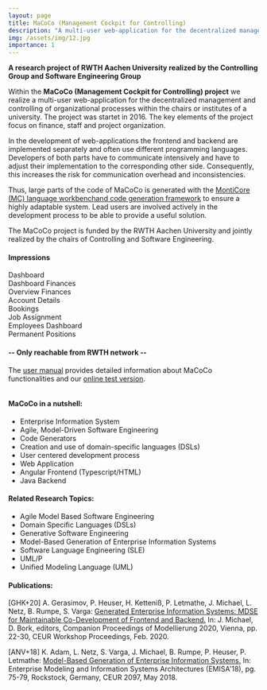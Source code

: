 ```yaml
---
layout: page
title: MaCoCo (Management Cockpit for Controlling)
description: "A multi-user web-application for the decentralized management and controlling of organizational processes within the chairs or institutes of RWTH Aachen university (Founder: RWTH Aachen university)"
img: /assets/img/12.jpg
importance: 1
---
```


**A research project of RWTH Aachen University realized by the Controlling Group and Software Engineering Group**

Within the **MaCoCo (Management Cockpit for Controlling) project** we realize a multi-user web-application for the decentralized management and controlling of organizational processes within the chairs or institutes of a university. The project was startet in 2016. The key elements of the project focus on finance, staff and project organization.

In the development of web-applications the frontend and backend are implemented separately and often use different programming languages. Developers of both parts have to communicate intensively and have to adjust their implementation to the corresponding other side. Consequently, this increases the risk for communication overhead and inconsistencies.

Thus, large parts of the code of MaCoCo is generated with the [MontiCore (MC) language workbenchand code generation framework](http://monticore.de/) to ensure a highly adaptable system. Lead users are involved actively in the development process to be able to provide a useful solution.

The MaCoCo project is funded by the RWTH Aachen University and jointly realized by the chairs of Controlling and Software Engineering.

#### Impressions

<div class="row">
    <div class="col-sm mt-3 mt-md-0">
        <img class="img-fluid rounded z-depth-1" src="{{ '/assets/img/Dashboard.png' | relative_url }}" alt="" title="Dashboard"/>
    </div>
</div>
<div class="caption">
    Dashboard
</div>

<div class="row">
    <div class="col-sm mt-3 mt-md-0">
        <img class="img-fluid rounded z-depth-1" src="{{ '/assets/img/Finanzdashboard.png' | relative_url }}" alt="" title="Dashboard Finances"/>
    </div>
</div>
<div class="caption">
    Dashboard Finances
</div>

<div class="row">
    <div class="col-sm mt-3 mt-md-0">
        <img class="img-fluid rounded z-depth-1" src="{{ '/assets/img/Finanzuebersicht.png' | relative_url }}" alt="" title="Overview Finances"/>
    </div>
</div>
<div class="caption">
    Overview Finances
</div>

<div class="row">
    <div class="col-sm mt-3 mt-md-0">
        <img class="img-fluid rounded z-depth-1" src="{{ '/assets/img/Konto-Details.png' | relative_url }}" alt="" title="Account Details"/>
    </div>
</div>
<div class="caption">
    Account Details
</div>

<div class="row">
    <div class="col-sm mt-3 mt-md-0">
        <img class="img-fluid rounded z-depth-1" src="{{ '/assets/img/Buchungen_zu_Konto.png' | relative_url }}" alt="" title="Bookings"/>
    </div>
</div>
<div class="caption">
    Bookings
</div>

<div class="row">
    <div class="col-sm mt-3 mt-md-0">
        <img class="img-fluid rounded z-depth-1" src="{{ '/assets/img/Stellenzuweisungen.png' | relative_url }}" alt="" title="Job Assignment"/>
    </div>
</div>
<div class="caption">
    Job Assignment
</div>

<div class="row">
    <div class="col-sm mt-3 mt-md-0">
        <img class="img-fluid rounded z-depth-1" src="{{ '/assets/img/Personal_Dashboard.png' | relative_url }}" alt="" title="Employees Dashboard"/>
    </div>
</div>
<div class="caption">
    Employees Dashboard
</div>

<div class="row">
    <div class="col-sm mt-3 mt-md-0">
        <img class="img-fluid rounded z-depth-1" src="{{ '/assets/img/Planstellen.png' | relative_url }}" alt="" title="Permanent Positions"/>
    </div>
</div>
<div class="caption">
    Permanent Positions
</div>

#### -- Only reachable from RWTH network --

The [user manual](https://macoco.rwth-aachen.de/w/index.php/) provides detailed information about MaCoCo functionalities and our [online test version](https://macoco.rwth-aachen.de/w/index.php/Testversion).

<div class="row justify-content-sm-center">
    <div class="col-sm-6 mt-3 mt-md-0">
        <img class="img-fluid rounded z-depth-1" src="{{ '/assets/img/MaCoCo_WordArt.png' | relative_url }}" alt="" title="example image"/>
    </div>
    <div class="col-sm-6 mt-3 mt-md-0">
        <h4>MaCoCo in a nutshell:</h4>
        <ul>
            <li>Enterprise Information System</li>
            <li>Agile, Model-Driven Software Engineering</li>
            <li>Code Generators</li>
            <li>Creation and use of domain-specific languages (DSLs)</li>
            <li>User centered development process</li>
            <li>Web Application</li>
            <li>Angular Frontend (Typescript/HTML)</li>
            <li>Java Backend</li>
        </ul>
    </div>
</div>

#### Related Research Topics:
- Agile Model Based Software Engineering
- Domain Specific Languages (DSLs)
- Generative Software Engineering
- Model-Based Generation of Enterprise Information Systems
- Software Language Engineering (SLE)
- UML/P
- Unified Modeling Language (UML)

#### Publications:
\[GHK+20] A. Gerasimov, P. Heuser, H. Ketteniß, P. Letmathe, J. Michael, L. Netz, B. Rumpe, S. Varga:
[Generated Enterprise Information Systems: MDSE for Maintainable Co-Development of Frontend and Backend.](https://www.se-rwth.de/publications/Generated-Enterprise-Information-Systems-MDSE-for-Maintainable-Co-Development-of-Frontend-and-Backend.pdf)
In: J. Michael, D. Bork, editors, Companion Proceedings of Modellierung 2020, Vienna, pp. 22-30, CEUR Workshop Proceedings, Feb. 2020.

\[ANV+18] K. Adam, L. Netz, S. Varga, J. Michael, B. Rumpe, P. Heuser, P. Letmathe:
[Model-Based Generation of Enterprise Information Systems.](https://www.se-rwth.de/publications/Model-Based-Generation-of-Enterprise-Information-Systems.pdf)
In: Enterprise Modeling and Information Systems Architectures (EMISA'18), pg. 75-79, Rockstock, Germany, CEUR 2097, May 2018.
